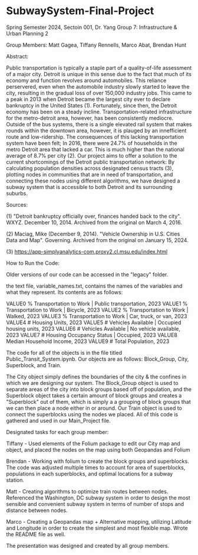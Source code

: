 # SubwaySystem-Final-Project
Spring Semester 2024, Sectoin 001, Dr. Yang
Group 7: Infrastructure & Urban Planning 2

Group Members:
Matt Gagea, Tiffany Rennells, Marco Abat, Brendan Hunt

Abstract:

Public transportation is typically a staple part of a quality-of-life assessment of a major city. Detroit is unique in this sense due to the fact that much of its economy and function revolves around automobiles. This reliance perservered, even when the automobile industry slowly started to leave the city, resulting in the gradual loss of over 150,000 industry jobs. This came to a peak in 2013 when Detroit became the largest city ever to declare bankruptcy in the United States (1). Fortunately, since then, the Detroit economy has been on a steady incline. Transportation-related infrastructure for the metro-detroit area, however, has been consistently mediocre. Outside of the bus systems, there is a single elevated rail system that makes rounds within the downtown area, however, it is plauged by an innefficient route and low-ridership. The consequences of this lacking transportation system have been felt; In 2016, there were 24.7% of households in the metro Detroit area that lacked a car. This is much higher than the national average of 8.7% per city (2). Our project aims to offer a solution to the current shortcomings of the Detroit public transportation network: By calculating population densities across designated census tracts (3), plotting nodes in communities that are in need of transportation, and connecting these nodes using different algorithms, we have designed a subway system that is accessible to both Detroit and its surrounding suburbs.

Sources:

(1) "Detroit bankruptcy officially over, finances handed back to the city". WXYZ. December 10, 2014. Archived from the original on March 4, 2016.

(2) Maciag, Mike (December 9, 2014). "Vehicle Ownership in U.S. Cities Data and Map". Governing. Archived from the original on January 15, 2024.

(3) https://app-simplyanalytics-com.proxy2.cl.msu.edu/index.html

How to Run the Code: 

Older versions of our code can be accessed in the "legacy" folder.

the text file, variable_names.txt, contains the names of the variables and what they represent. Its contents are as follows:

VALUE0	% Transportation to Work | Public transportation, 2023
VALUE1	% Transportation to Work | Bicycle, 2023
VALUE2	% Transportation to Work | Walked, 2023
VALUE3	% Transportation to Work | Car, truck, or van, 2023
VALUE4	# Housing Units, 2023
VALUE5	# Vehicles Available | Occupied housing units, 2023
VALUE6	# Vehicles Available | No vehicle available, 2023
VALUE7	# Housing Occupancy Status | Occupied, 2023
VALUE8	Median Household Income, 2023
VALUE9	# Total Population, 2023

The code for all of the objects is in the file titled Public_Transit_System.ipynb. Our objects are as follows: Block_Group, City, Superblock, and Train.

The City object simply defines the boundaries of the city & the confines in which we are designing our system. The Block_Group object is used to separate areas of the city into block groups based off of population, and the Superblock object takes a certain amount of block groups and creates a "Superblock" out of them, which is simply a a grouping of block groups that we can then place a node either in or around. Our Train object is used to connect the superblocks using the nodes we placed. All of this code is gathered and used in our Main_Project file.

Designated tasks for each group member:

Tiffany - Used elements of the Folium package to edit our City map and object, and placed the nodes on the map using both Geopandas and Folium

Brendan - Working with folium to create the block groups and superblocks. The code was adjusted multiple times to account for area of superblocks, populations in each superblocks, and optimal locations for a subway station.

Matt - Creating algorithms to optimize train routes between nodes. Referenced the Washington, DC subway system in order to design the most sensible and convenient subway system in terms of number of stops and distance between nodes. 

Marco - Creating a Geopandas map + Alternative mapping, utilizing Latitude and Longitude in order to create the simplest and most flexible map. Wrote the README file as well.

The presentation was designed and created by all group members.
